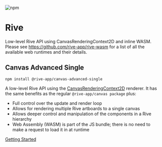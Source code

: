 ![npm](https://img.shields.io/npm/v/@rive-app/canvas-advanced-single)

# Rive 
Low-level Rive API using CanvasRenderingContext2D and inline WASM. Please see https://github.com/rive-app/rive-wasm for a list of all the available web runtimes and their details.

## Canvas Advanced Single
```
npm install @rive-app/canvas-advanced-single
```
A low-level Rive API using the [CanvasRenderingContext2D](https://developer.mozilla.org/en-US/docs/Web/API/CanvasRenderingContext2D) renderer. It has the same benefits as the regular `@rive-app/canvas package` plus:
- Full control over the update and render loop
- Allows for rendering multiple Rive artboards to a single canvas
- Allows deeper control and manipulation of the components in a Rive hierarchy
- Web Assembly (WASM) is part of the JS bundle; there is no need to make a request to load it in at runtime

[Getting Started](https://github.com/rive-app/rive-wasm#getting-started)
